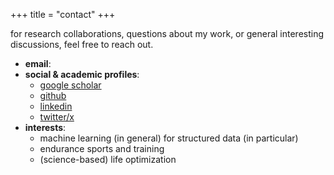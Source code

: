 +++
title = "contact"
+++

for research collaborations, questions about my work, or general interesting discussions, feel free to reach out.

- **email**: <span id="email-contact"></span>
- **social & academic profiles**:
  - [google scholar](https://scholar.google.com/citations?user=uekwkvYAAAAJ)
  - [github](https://github.com/guerrantif)
  - [linkedin](https://www.linkedin.com/in/filippoguerranti/)
  - [twitter/x](https://x.com/guerrantif)
- **interests**:
  - machine learning (in general) for structured data (in particular)
  - endurance sports and training
  - (science-based) life optimization


<script>
// Enhanced email obfuscation to prevent scraping
(function() {
    // Base64 encoded email parts with simple character shifting
    const parts = [102, 103]; // 'f' and 'g'
    const domain = [102, 105, 108, 105, 112, 112, 111, 103, 117, 101, 114, 114, 97, 110, 116, 105]; // filippoguerranti
    const tld = [99, 111, 109]; // com
    
    // Build email with obfuscation
    const user = String.fromCharCode(...parts);
    const domainStr = String.fromCharCode(...domain);
    const tldStr = String.fromCharCode(...tld);
    const email = user + String.fromCharCode(64) + domainStr + String.fromCharCode(46) + tldStr;
    
    // Insert with delay to avoid immediate scraping
    setTimeout(() => {
        const element = document.getElementById('email-contact');
        if (element) {
            const link = document.createElement('a');
            link.href = 'mailto:' + email;
            link.textContent = email;
            element.appendChild(link);
        }
    }, 150);
})();
</script>